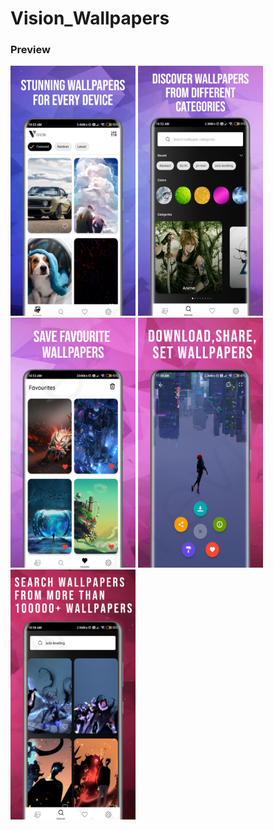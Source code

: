 # Vision_Wallpapers

### Preview
<img src="previews/image1.jpeg" width=200/> 
<img src="previews/image2.jpeg" width=200/> 
<img src="previews/image3.jpeg" width=200/> 
<img src="previews/image4.jpeg" width=200/>
<img src="previews/image5.jpeg" width=200/>
